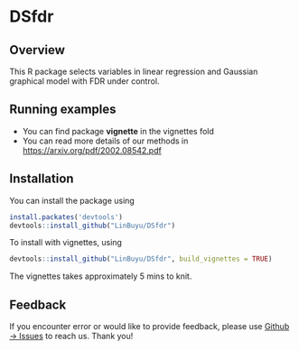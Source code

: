 # DSfdr
## Overview
This R package selects variables in linear regression and Gaussian graphical model with FDR under control.

## Running examples
- You can find package **vignette** in the vignettes fold
- You can read more details of our methods in https://arxiv.org/pdf/2002.08542.pdf

## Installation

You can install the package using 

```R
install.packates('devtools')
devtools::install_github("LinBuyu/DSfdr")
```

To install with vignettes, using 

```R
devtools::install_github("LinBuyu/DSfdr", build_vignettes = TRUE)
```

The vignettes takes approximately 5 mins to knit.


## Feedback

If you encounter error or would like to provide feedback, please use [Github -> Issues](https://github.com/zq00/glmhd/issues) to reach us. Thank you! 

